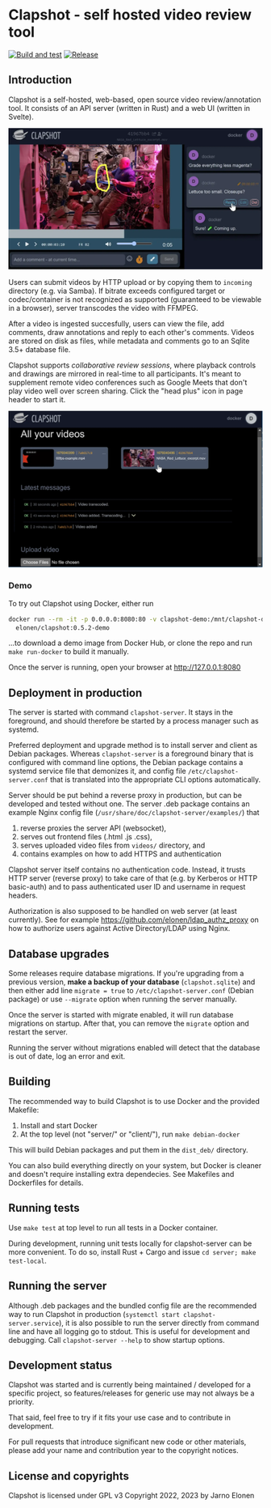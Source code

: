 # Clapshot - self hosted video review tool

[![Build and test](https://github.com/elonen/clapshot/actions/workflows/docker-test.yml/badge.svg)](https://github.com/elonen/clapshot/actions/workflows/docker-test.yml)
[![Release](https://img.shields.io/github/v/release/elonen/clapshot?include_prereleases)]()

## Introduction

Clapshot is a self-hosted, web-based, open source video review/annotation tool.
It consists of an API server (written in Rust) and a web UI (written in Svelte).

![Review UI screenshot](doc/video-commenting.webp)

Users can submit videos by HTTP upload or by copying them to `incoming` directory (e.g. via Samba).
If bitrate exceeds configured target or codec/container is not recognized as supported (guaranteed to be viewable in a browser),
server transcodes the video with FFMPEG.

After a video is ingested succesfully, users can view the file, add comments, draw annotations
and reply to each other's comments. Videos are stored on disk as files, while metadata and comments
go to an Sqlite 3.5+ database file.

Clapshot supports _collaborative review sessions_, where playback controls and drawings
are mirrored in real-time to all participants. It's meant to supplement remote video conferences
such as Google Meets that don't play video well over screen sharing. Click the "head plus" icon
in page header to start it.

![Video listing screenshot](doc/video-list.webp)


### Demo

To try out Clapshot using Docker, either run
```bash
docker run --rm -it -p 0.0.0.0:8080:80 -v clapshot-demo:/mnt/clapshot-data/data \
  elonen/clapshot:0.5.2-demo
```
...to download a demo image from Docker Hub, or clone the repo and run `make run-docker` to build it manually.

Once the server is running, open your browser at http://127.0.0.1:8080

## Deployment in production

The server is started with command `clapshot-server`. It stays in the
foreground, and should therefore be started by a process manager such as systemd.

Preferred deployment and upgrade method is to install server and client as Debian
packages. Whereas `clapshot-server` is a foreground binary that is configured with command line options,
the Debian package contains a systemd service file that demonizes it, and config file `/etc/clapshot-server.conf` that is
translated into the appropriate CLI options automatically. 

Server should be put behind a reverse proxy in production, but
can be developed and tested without one. The server .deb package contains
an example Nginx config file (`/usr/share/doc/clapshot-server/examples/`) that

 1. reverse proxies the server API (websocket),
 2. serves out frontend files (.html .js .css),
 3. serves uploaded video files from `videos/` directory, and
 4. contains examples on how to add HTTPS and authentication

Clapshot server itself contains no authentication code. Instead, it trusts
HTTP server (reverse proxy) to take care of that (e.g. by Kerberos or HTTP basic-auth) and
to pass authenticated user ID and username in request headers.

Authorization is also supposed to be handled on web server (at least currently).
See for example https://github.com/elonen/ldap_authz_proxy on how to
authorize users against Active Directory/LDAP using Nginx.

## Database upgrades

Some releases require database migrations. If you're upgrading from a previous version, **make a backup of your database** (`clapshot.sqlite`) and then either add line `migrate = true` to `/etc/clapshot-server.conf` (Debian package) or use `--migrate` option when running the server manually.

Once the server is started with migrate enabled, it will run database migrations
on startup. After that, you can remove the `migrate` option and restart the server.

Running the server without migrations enabled will detect that the database is out of date, log an error and exit.

## Building

The recommended way to build Clapshot is to use Docker and the provided Makefile:

 1. Install and start Docker
 2. At the top level (not "server/" or "client/"), run `make debian-docker`

This will build Debian packages and put them in the `dist_deb/` directory.

You can also build everything directly on your system, but Docker
is cleaner and doesn't require installing extra dependecies.
See Makefiles and Dockerfiles for details.

## Running tests

Use `make test` at top level to run all tests in a Docker container.

During development, running unit tests locally for clapshot-server can be more
convenient. To do so, install Rust + Cargo and issue `cd server; make test-local`.

## Running the server

Although .deb packages and the bundled config file are the recommended way to run
Clapshot in production (`systemctl start clapshot-server.service`), it is also possible to
run the server directly from command line and have all logging go to stdout.
This is useful for development and debugging. Call `clapshot-server --help` to show startup options.


## Development status

Clapshot was started and is currently being maintained / developed for a specific project,
so features/releases for generic use may not always be a priority.

That said, feel free to try if it fits your use case and to contribute in development.

For pull requests that introduce significant new code or other materials, please add your
name and contribution year to the copyright notices.

## License and copyrights

Clapshot is licensed under GPL v3
Copyright 2022, 2023 by Jarno Elonen
